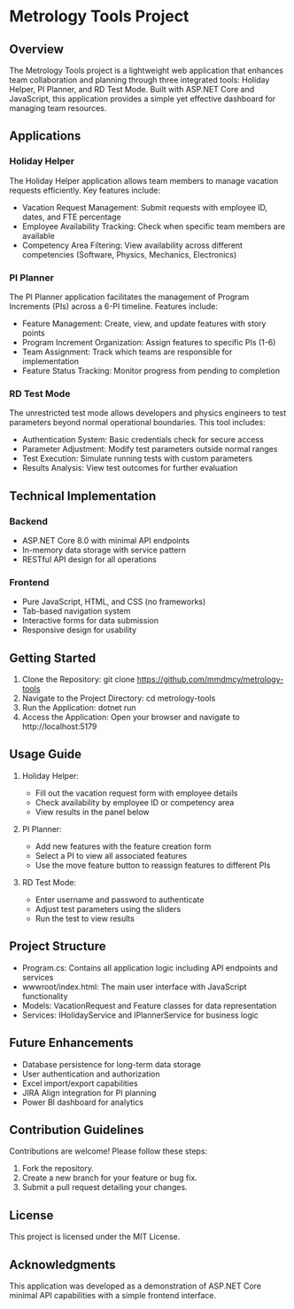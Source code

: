 # Metrology Tools Project

## Overview
The Metrology Tools project is a lightweight web application that enhances team collaboration and planning through three integrated tools: Holiday Helper, PI Planner, and RD Test Mode. Built with ASP.NET Core and JavaScript, this application provides a simple yet effective dashboard for managing team resources.

## Applications

### Holiday Helper
The Holiday Helper application allows team members to manage vacation requests efficiently. Key features include:
- Vacation Request Management: Submit requests with employee ID, dates, and FTE percentage
- Employee Availability Tracking: Check when specific team members are available
- Competency Area Filtering: View availability across different competencies (Software, Physics, Mechanics, Electronics)

### PI Planner
The PI Planner application facilitates the management of Program Increments (PIs) across a 6-PI timeline. Features include:
- Feature Management: Create, view, and update features with story points
- Program Increment Organization: Assign features to specific PIs (1-6)
- Team Assignment: Track which teams are responsible for implementation
- Feature Status Tracking: Monitor progress from pending to completion

### RD Test Mode
The unrestricted test mode allows developers and physics engineers to test parameters beyond normal operational boundaries. This tool includes:
- Authentication System: Basic credentials check for secure access
- Parameter Adjustment: Modify test parameters outside normal ranges
- Test Execution: Simulate running tests with custom parameters
- Results Analysis: View test outcomes for further evaluation

## Technical Implementation

### Backend
- ASP.NET Core 8.0 with minimal API endpoints
- In-memory data storage with service pattern
- RESTful API design for all operations

### Frontend
- Pure JavaScript, HTML, and CSS (no frameworks)
- Tab-based navigation system
- Interactive forms for data submission
- Responsive design for usability

## Getting Started

1. Clone the Repository: git clone https://github.com/mmdmcy/metrology-tools
2. Navigate to the Project Directory: cd metrology-tools
3. Run the Application: dotnet run
4. Access the Application: Open your browser and navigate to http://localhost:5179

## Usage Guide

1. Holiday Helper:
   - Fill out the vacation request form with employee details
   - Check availability by employee ID or competency area
   - View results in the panel below

2. PI Planner:
   - Add new features with the feature creation form
   - Select a PI to view all associated features
   - Use the move feature button to reassign features to different PIs

3. RD Test Mode:
   - Enter username and password to authenticate
   - Adjust test parameters using the sliders
   - Run the test to view results

## Project Structure

- Program.cs: Contains all application logic including API endpoints and services
- wwwroot/index.html: The main user interface with JavaScript functionality
- Models: VacationRequest and Feature classes for data representation
- Services: IHolidayService and IPlannerService for business logic

## Future Enhancements

- Database persistence for long-term data storage
- User authentication and authorization
- Excel import/export capabilities
- JIRA Align integration for PI planning
- Power BI dashboard for analytics

## Contribution Guidelines
Contributions are welcome! Please follow these steps:
1. Fork the repository.
2. Create a new branch for your feature or bug fix.
3. Submit a pull request detailing your changes.

## License
This project is licensed under the MIT License.

## Acknowledgments
This application was developed as a demonstration of ASP.NET Core minimal API capabilities with a simple frontend interface.